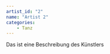 ```yaml
---
artist_id: "2"
name: "Artist 2"
categories:
    - Tanz
---
```

Das ist eine Beschreibung des Künstlers
